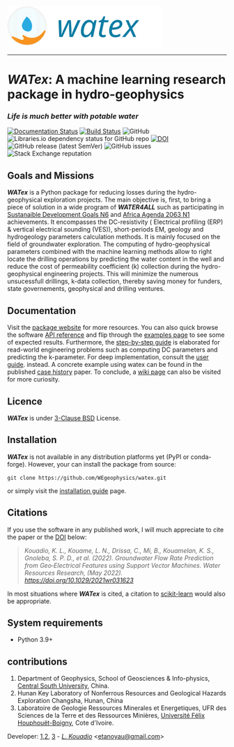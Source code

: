 <img src="docs/_static/logo.svg"><br>

-----------------------------------------------------

# *WATex*: A machine learning research package in hydro-geophysics

### *Life is much better with potable water*

 [![Documentation Status](https://readthedocs.org/projects/watex/badge/?version=latest)](https://watex.readthedocs.io/en/latest/?badge=latest)
 [![Build Status](https://travis-ci.com/WEgeophysics/watex.svg?branch=master)](https://travis-ci.com/WEgeophysics/watex)
 ![GitHub](https://img.shields.io/github/license/WEgeophysics/watex?color=blue&label=Licence&style=flat-square)
  ![Libraries.io dependency status for GitHub repo](https://img.shields.io/librariesio/github/WEgeophysics/watex?logo=appveyor) [![DOI](https://zenodo.org/badge/DOI/10.5281/zenodo.6657013.svg)](https://doi.org/10.5281/zenodo.6657013)
  ![GitHub release (latest SemVer)](https://img.shields.io/github/v/release/WEgeophysics/watex?logo=python)
  ![GitHub issues](https://img.shields.io/github/issues/WEgeophysics/watex) ![Stack Exchange reputation](https://img.shields.io/stackexchange/stackoverflow/r/1)


##  Goals and Missions 

**_WATex_** is a Python  package for reducing losses during the hydro-geophysical exploration projects.
  The main objective is, first, to bring a piece of solution in a wide program of  **_WATER4ALL_** such 
   as participating in [Sustanaible Development Goals N6](https://www.un.org/sustainabledevelopment/development-agenda/) and [Africa Agenda 2063 N1](https://au.int/en/agenda2063/flagship-projects#)  achievements.
   It encompasses the DC-resistivity ( Electrical profiling (ERP) & vertical electrical sounding (VES)), short-periods EM, geology and hydrogeology parameters calculation methods. 
   It is mainly focused on the field of groundwater exploration. The computing of hydro-geophysical parameters combined with the machine learning methods 
   allow to right locate the drilling operations by predicting the water content in the well and reduce the cost of permeability coefficient (k) collection during the hydro-geophysical engineering projects. 
   This will minimize the numerous unsucessfull drillings, k-data collection, thereby saving money for funders, state governements, geophysical and drilling ventures. 
 

## Documentation 

Visit the [package website](https://watex.readthedocs.io/en/latest/) for more resources. You can also quick browse the software [API reference](https://watex.readthedocs.io/en/latest/api_references.html)
and flip through the [examples page](https://watex.readthedocs.io/en/latest/general_examples.html) to see some of expected results. Furthermore, the 
[step-by-step guide](https://watex.readthedocs.io/en/latest/glr_examples/index.html) is elaborated for read-world engineering problems such as computing DC parameters and predicting the k-parameter. For deep implementation, consult the [user guide](https://watex.readthedocs.io/en/latest/user_guide.html). 
instead. A concrete example using watex can be found in the published [case history](https://agupubs.onlinelibrary.wiley.com/doi/epdf/10.1029/2021WR031623) paper.
To conclude, a [wiki page](https://github.com/WEgeophysics/watex/wiki) can also be visited for more curiosity.
   
## Licence 

**_WATex_** is under [3-Clause BSD](https://opensource.org/licenses/BSD-3-Clause) License.

## Installation 

**_WATex_** is not available in any distribution platforms yet (PyPI or conda-forge). However, your can install the package from 
source: 
```
git clone https://github.com/WEgeophysics/watex.git 
```
or simply visit the [installation guide](https://watex.readthedocs.io/en/latest/installation.html) page.

## Citations

If you use the software in any published work, I will much appreciate to cite the paper or the [DOI](https://doi.org/10.5281/zenodo.5529368) below:

> *Kouadio, K. L., Kouame, L. N., Drissa, C., Mi, B., Kouamelan, K. S., Gnoleba, S. P. D., et al. (2022). Groundwater Flow Rate Prediction from Geo‐Electrical Features using Support Vector Machines. Water Resources Research, (May 2022). https://doi.org/10.1029/2021wr031623*

In most situations where **_WATex_** is cited, a citation to [scikit-learn](http://scikit-learn.org/stable/) would also be appropriate.

## System requirements

* Python 3.9+ 


## contributions 

1. Department of Geophysics, School of Geosciences & Info-physics, [Central South University](https://en.csu.edu.cn/), China.
2. Hunan Key Laboratory of Nonferrous Resources and Geological Hazards Exploration Changsha, Hunan, China
3. Laboratoire de Geologie Ressources Minerales et Energetiques, UFR des Sciences de la Terre et des Ressources Minières, [Université Félix Houphouët-Boigny]( https://www.univ-fhb.edu.ci/index.php/ufr-strm/), Cote d'Ivoire.

Developer: [1,2](https://en.csu.edu.cn/), [3](https://www.univ-fhb.edu.ci/index.php/ufr-strm/) - [_L. Kouadio_](etanoyau@gmail.com) <<etanoyau@gmail.com>>



